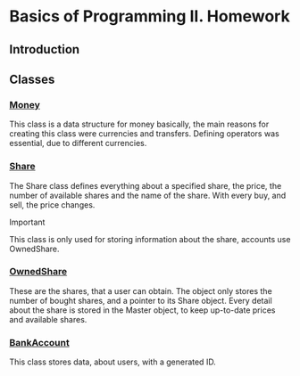 # Basics of Programming II. Homework
## Introduction

## Classes

### [Money](headers/Money.hpp)

This class is a data structure for money basically, the main reasons for
creating this class were currencies and transfers. Defining operators was
essential, due to different currencies.

### [Share](headers/Share.hpp)

The Share class defines everything about a specified share, the price, the number of
available shares and the name of the share. With every buy, and sell, the price changes.

> [!IMPORTANT]
>This class is only used for storing information about the share, accounts use OwnedShare.

### [OwnedShare](headers/Share.hpp)

These are the shares, that a user can obtain. The object only stores the number of bought shares, and a pointer
to its Share object. Every detail about the share is stored in the Master object, to keep up-to-date prices and 
available shares.

### [BankAccount](headers/BankAccount.hpp)

This class stores data, about users, with a generated ID. 
